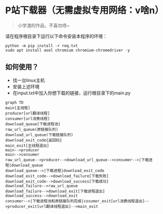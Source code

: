 # P站下载器（无需虚拟专用网络：v啥n）

> 小学渣的作品，不喜勿喷~

请在程序根目录下运行以下命令安装本程序的环境：

```
python -m pip install -r req.txt
sudo apt install axel chromium chromium-chromedriver -y
```

## 如何使用？

- 找一台linux主机
- 安装上述环境
- 在input.txt中加入你想下载的链接，运行根目录下的main.py



```mermaid
graph TD
main[主线程]
producer[url翻译线程]
consumer[url消费线程]
download_queue[下载进程池]
raw_url_queue(原链接队列)
download_url_queue(下载链接队列)
download_exit_code{返回码}
main_exit[主线程退出]
main-->producer
main-->consumer
raw_url_queue-->producer-->download_url_queue-->consumer-->|下载进程|download_queue
download_queue-->|下载进程|download_exit_code
download_exit_code-->download_failure[下载失败]
download_exit_code-->download_success[下载成功]
download_failure-->raw_url_queue
download_failure-->download_exit[下载进程退出]
download_success-->download_exit
consumer-->|下载进程池和原链接队列完成|cosumer_exit[url消费线程退出]-->producer_exit[url翻译线程退出]-->main_exit



```
